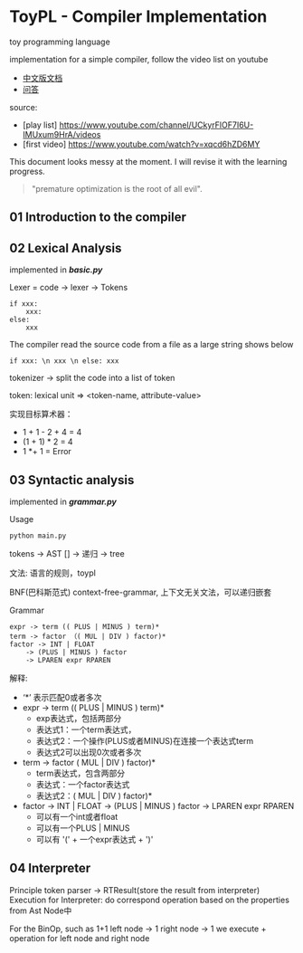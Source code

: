 # ToyPL - Compiler Implementation
toy programming language

implementation for a simple compiler, follow the video list on youtube

- [中文版文档](https://github.com/shyandsy/ToyPL-compiler-implementation/blob/main/README-CN.md)
- [问答](https://github.com/shyandsy/ToyPL-compiler-implementation/blob/main/Question-And-Answer.CN.md)


source:
- [play list] https://www.youtube.com/channel/UCkyrFlOF7I6U-IMUxum9HrA/videos
- [first video] https://www.youtube.com/watch?v=xqcd6hZD6MY

This document looks messy at the moment. I will revise it with the learning progress.
> "premature optimization is the root of all evil". 



## 01 Introduction to the compiler


## 02 Lexical Analysis
implemented in ***basic.py***

Lexer = code -> lexer -> Tokens

```
if xxx:
    xxx:
else:
    xxx
```

The compiler read the source code from a file as a large string shows below
```
if xxx: \n xxx \n else: xxx
```

tokenizer -> split the code into a list of token

token: lexical unit => <token-name, attribute-value>

实现目标算术器：
- 1 + 1 - 2 + 4 = 4
- (1 + 1) * 2 = 4
- 1 *+ 1 = Error

## 03 Syntactic analysis
implemented in ***grammar.py***

Usage
```shell
python main.py
```

tokens -> AST
[] -> 递归 -> tree

文法: 语言的规则，toypl

BNF(巴科斯范式)
context-free-grammar, 上下文无关文法，可以递归嵌套

Grammar
```
expr -> term (( PLUS | MINUS ) term)*
term -> factor （( MUL | DIV ) factor)*
factor -> INT | FLOAT
    -> (PLUS | MINUS ) factor
    -> LPAREN expr RPAREN
```

解释:
- ‘*’ 表示匹配0或者多次
- expr -> term (( PLUS | MINUS ) term)*
  - exp表达式，包括两部分
  - 表达式1：一个term表达式，
  - 表达式2：一个操作(PLUS或者MINUS)在连接一个表达式term
  - 表达式2可以出现0次或者多次
- term -> factor ( MUL | DIV ) factor)*
  - term表达式，包含两部分
  - 表达式：一个factor表达式
  - 表达式2：( MUL | DIV ) factor)*
- factor -> INT | FLOAT
    -> (PLUS | MINUS ) factor
    -> LPAREN expr RPAREN
  - 可以有一个int或者float
  - 可以有一个PLUS | MINUS
  - 可以有 '(' + 一个expr表达式 + ')'

## 04 Interpreter

Principle
token parser -> RTResult(store the result from interpreter)
Execution for Interpreter: do correspond operation based on the properties from Ast Node中

For the BinOp, such as 1+1
left node -> 1
right node -> 1
we execute + operation for left node and right node